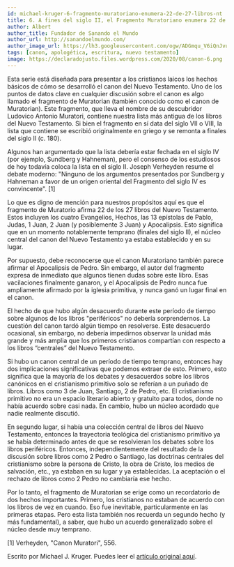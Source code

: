 ```yaml
---
id: michael-kruger-6-fragmento-muratoriano-enumera-22-de-27-libros-nt
title: 6. A fines del siglo II, el Fragmento Muratoriano enumera 22 de nuestros 27 libros del NT
author: Albert
author_title: Fundador de Sanando el Mundo
author_url: http://sanandoelmundo.com/
author_image_url: https://lh3.googleusercontent.com/ogw/ADGmqu_V6iQnJvuIOUFQJ8ebZQW6vvBd8lk0fipmF92Z
tags: [canon, apologética, escritura, nuevo testamento]
image: https://declaradojusto.files.wordpress.com/2020/08/canon-6.png
---
```


Esta serie está diseñada para presentar a los cristianos laicos los hechos básicos de cómo se desarrolló el canon del Nuevo Testamento. Uno de los puntos de datos clave en cualquier discusión sobre el canon es algo llamado el fragmento de Muratorian (también conocido como el canon de Muratorian). Este fragmento, que lleva el nombre de su descubridor Ludovico Antonio Muratori, contiene nuestra lista más antigua de los libros del Nuevo Testamento. Si bien el fragmento en sí data del siglo VII o VIII, la lista que contiene se escribió originalmente en griego y se remonta a finales del siglo II (c. 180).

<!--truncate-->

Algunos han argumentado que la lista debería estar fechada en el siglo IV (por ejemplo, Sundberg y Hahneman), pero el consenso de los estudiosos de hoy todavía coloca la lista en el siglo II. Joseph Verheyden resume el debate moderno: "Ninguno de los argumentos presentados por Sundberg y Hahneman a favor de un origen oriental del Fragmento del siglo IV es convincente". [1]

Lo que es digno de mención para nuestros propósitos aquí es que el fragmento de Muratorio afirma 22 de los 27 libros del Nuevo Testamento. Estos incluyen los cuatro Evangelios, Hechos, las 13 epístolas de Pablo, Judas, 1 Juan, 2 Juan (y posiblemente 3 Juan) y Apocalipsis. Esto significa que en un momento notablemente temprano (finales del siglo II), el núcleo central del canon del Nuevo Testamento ya estaba establecido y en su lugar.

Por supuesto, debe reconocerse que el canon Muratoriano también parece afirmar el Apocalipsis de Pedro. Sin embargo, el autor del fragmento expresa de inmediato que algunos tienen dudas sobre este libro. Esas vacilaciones finalmente ganaron, y el Apocalipsis de Pedro nunca fue ampliamente afirmado por la iglesia primitiva, y nunca ganó un lugar final en el canon.

El hecho de que hubo algún desacuerdo durante este período de tiempo sobre algunos de los libros "periféricos" no debería sorprendernos. La cuestión del canon tardó algún tiempo en resolverse. Este desacuerdo ocasional, sin embargo, no debería impedirnos observar la unidad más grande y más amplia que los primeros cristianos compartían con respecto a los libros “centrales” del Nuevo Testamento.

Si hubo un canon central de un período de tiempo temprano, entonces hay dos implicaciones significativas que podemos extraer de esto. Primero, esto significa que la mayoría de los debates y desacuerdos sobre los libros canónicos en el cristianismo primitivo solo se referían a un puñado de libros. Libros como 3 de Juan, Santiago, 2 de Pedro, etc. El cristianismo primitivo no era un espacio literario abierto y gratuito para todos, donde no había acuerdo sobre casi nada. En cambio, hubo un núcleo acordado que nadie realmente discutió.

En segundo lugar, si había una colección central de libros del Nuevo Testamento, entonces la trayectoria teológica del cristianismo primitivo ya se había determinado antes de que se resolvieran los debates sobre los libros periféricos. Entonces, independientemente del resultado de la discusión sobre libros como 2 Pedro o Santiago, las doctrinas centrales del cristianismo sobre la persona de Cristo, la obra de Cristo, los medios de salvación, etc., ya estaban en su lugar y ya establecidas. La aceptación o el rechazo de libros como 2 Pedro no cambiaría ese hecho.

Por lo tanto, el fragmento de Muratorian se erige como un recordatorio de dos hechos importantes. Primero, los cristianos no estaban de acuerdo con los libros de vez en cuando. Eso fue inevitable, particularmente en las primeras etapas. Pero esta lista también nos recuerda un segundo hecho (y más fundamental), a saber, que hubo un acuerdo generalizado sobre el núcleo desde muy temprano.

[1] Verheyden, "Canon Muratori", 556.

<div class="alert alert--secondary" role="info">
  Escrito por Michael J. Kruger. Puedes leer el <a href="http://wp.me/p2dVaB-im">artículo original aquí</a>.
</div> 